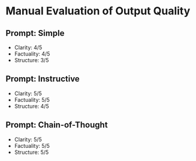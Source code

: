 # Manual Evaluation of Output Quality

## Prompt: Simple
- Clarity: 4/5
- Factuality: 4/5
- Structure: 3/5

## Prompt: Instructive
- Clarity: 5/5
- Factuality: 5/5
- Structure: 4/5

## Prompt: Chain-of-Thought
- Clarity: 5/5
- Factuality: 5/5
- Structure: 5/5
